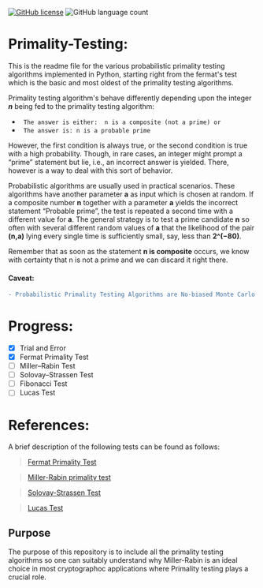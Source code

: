 [![GitHub license](https://img.shields.io/github/license/aaqibb13/Primality-Testing)](https://github.com/aaqibb13/Primality-Testing/blob/master/LICENSE) ![GitHub language count](https://img.shields.io/github/languages/count/aaqibb13/Primality-Testing?color=brightgreen)

# Primality-Testing:
This is the readme file for the various probabilistic primality testing algorithms implemented in Python, starting right from the fermat's test which is the basic and most oldest of the primality testing algorithms.

Primality testing algorithm's behave differently depending upon the integer ***n*** being fed to the primality testing algorithm:
* ` The answer is either:  n is a composite (not a prime) or`
* ` The answer is: n is a probable prime`

However, the first condition is always true, or the second condition is true with a high probability. Though, in rare cases, an integer might prompt a “prime” statement but lie, i.e., an incorrect answer is yielded. There, however is a way to deal with this sort of behavior.

Probabilistic algorithms are usually used in practical scenarios. These algorithms have another parameter **a** as input which is chosen at random. 
If a composite number **n** together with a parameter **a** yields the incorrect statement “Probable prime”, the test is repeated a second time with a different value for **a**. 
The general strategy is to test a prime candidate **n** so often with several different random values of **a** that the likelihood of the pair **(n,a)** lying every single time is sufficiently small, say, less than **2^(−80)**.

Remember that as soon as the statement **n is composite** occurs, we know with certainty that n is not a prime and we can discard it right there.

#### Caveat:
``` diff 
- Probabilistic Primality Testing Algorithms are No-biased Monte Carlo algorithms which means that, when the algorithms output No, the answer is correct. Whereas the output Yes comes with some chances of error. In order for these algorithms to be useful, the error probabilities should be low 
```

# Progress: 
- [x] Trial and Error 
- [x] Fermat Primality Test
- [ ] Miller–Rabin Test
- [ ] Solovay–Strassen Test
- [ ] Fibonacci Test
- [ ] Lucas Test
# References:

A brief description of the following tests can be found as follows: 

> [Fermat Primality Test](https://en.wikipedia.org/wiki/Fermat_primality_test)

> [Miller-Rabin primality test](https://en.wikipedia.org/wiki/Miller%E2%80%93Rabin_primality_test)

> [Solovay-Strassen Test](https://en.wikipedia.org/wiki/Solovay%E2%80%93Strassen_primality_test)

> [Lucas Test](https://en.wikipedia.org/wiki/Lucas_primality_test)

## Purpose
The purpose of this repository is to include all the primality testing algorithms so one can suitably understand why Miller-Rabin is an ideal choice in most cryptographoc applications where Primality testing plays a crucial role.
